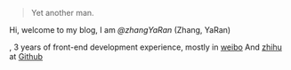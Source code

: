 > Yet another man.

Hi, welcome to my blog, I am
_@zhangYaRan_ (Zhang, YaRan)

<!-- <a href="http://www.zhangyaran.cn/zhangYaRanFunday.github.io" target="_blank">_@zhangYaRan_ (Zhang, YaRan)</a> -->

, 3 years of front-end development experience, mostly in
<a href="https://weibo.com/u/5138674825" target="_blank">weibo</a> And <a href="https://www.zhihu.com/people/xiang-zhi-yu-shen-dong" target="_blank">zhihu</a>
at <a href="https://github.com/zhangYaRan/" target="_blank">Github</a>

